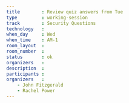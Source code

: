 ```yaml
---
title        : Review quiz answers from Tue
type         : working-session
track        : Security Questions
technology   :
when_day     : Wed
when_time    : AM-1
room_layout  :
room_number  :
status       : ok
organizers   :
description  :
participants :
organizers   :
    - John Fitzgerald
    - Rachel Power
---
```




